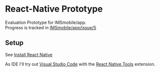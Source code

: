 # React-Native Prototype

Evaluation Prototype for IMSmobile/app.  
Progress is tracked in [IMSmobile/app/issue/5](https://github.com/IMSmobile/app/issues/5)

## Setup
See [Install React Native](https://facebook.github.io/react-native/releases/next/docs/getting-started.html)

As IDE I'll try out [Visual Studio Code](https://code.visualstudio.com/) with the [React Native Tools](https://marketplace.visualstudio.com/items?itemName=vsmobile.vscode-react-native) extension.